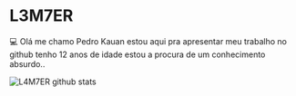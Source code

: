 # L3M7ER

💻 Olá me chamo Pedro Kauan estou aqui pra apresentar meu trabalho no github tenho 12 anos de idade estou a procura de um conhecimento absurdo..

![L4M7ER github stats](https://github-readme-stats.vercel.app/api?username=L4M7ER&theme=merko&show_icons=true)
